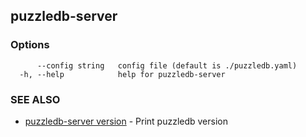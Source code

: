 ## puzzledb-server



### Options

```
      --config string   config file (default is ./puzzledb.yaml)
  -h, --help            help for puzzledb-server
```

### SEE ALSO

* [puzzledb-server version](puzzledb-server_version.md)	 - Print puzzledb version

